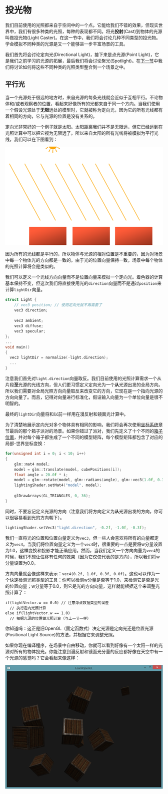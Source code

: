 # 投光物

我们目前使用的光照都来自于空间中的一个点。它能给我们不错的效果，但现实世界中，我们有很多种类的光照，每种的表现都不同。将光**投射**(Cast)到物体的光源叫做投光物(Light Caster)。在这一节中，我们将会讨论几种不同类型的投光物。学会模拟不同种类的光源是又一个能够进一步丰富场景的工具。

我们首先将会讨论定向光(Directional Light)，接下来是点光源(Point Light)，它是我们之前学习的光源的拓展，最后我们将会讨论聚光(Spotlight)。在[下一节](https://learnopengl-cn.github.io/02%20Lighting/06%20Multiple%20lights/)中我们将讨论如何将这些不同种类的光照类型整合到一个场景之中。

## 平行光

当一个光源处于很远的地方时，来自光源的每条光线就会近似于互相平行。不论物体和/或者观察者的位置，看起来好像所有的光都来自于同一个方向。当我们使用一个假设光源处于**无限**远处的模型时，它就被称为定向光，因为它的所有光线都有着相同的方向，它与光源的位置是没有关系的。

定向光非常好的一个例子就是太阳。太阳距离我们并不是无限远，但它已经远到在光照计算中可以把它视为无限远了。所以来自太阳的所有光线将被模拟为平行光线，我们可以在下图看到：

![light_casters_directional](../../../resource/计算机图形学/light_casters_directional.png)


因为所有的光线都是平行的，所以物体与光源的相对位置是不重要的，因为对场景中每一个物体光的方向都是一致的。由于光的位置向量保持一致，场景中每个物体的光照计算将会是类似的。

我们可以定义一个光线方向向量而不是位置向量来模拟一个定向光。着色器的计算基本保持不变，但这次我们将直接使用光的`direction`向量而不是通过`position`来计算`lightDir`向量。

```c++
struct Light {
    // vec3 position; // 使用定向光就不再需要了
    vec3 direction;

    vec3 ambient;
    vec3 diffuse;
    vec3 specular;
};
...
void main()
{
  vec3 lightDir = normalize(-light.direction);
  ...
}
```

注意我们首先对`light.direction`向量取反。我们目前使用的光照计算需求一个从片段**至**光源的光线方向，但人们更习惯定义定向光为一个**从**光源出发的全局方向。所以我们需要对全局光照方向向量取反来改变它的方向，它现在是一个指向光源的方向向量了。而且，记得对向量进行标准化，假设输入向量为一个单位向量是很不明智的。

最终的`lightDir`向量将和以前一样用在漫反射和镜面光计算中。

为了清楚地展示定向光对多个物体具有相同的影响，我们将会再次使用[坐标系统](https://learnopengl-cn.github.io/01%20Getting%20started/08%20Coordinate%20Systems/)章节最后的那个箱子派对的场景。如果你错过了派对，我们先定义了十个不同的[箱子位置](https://learnopengl.com/code_viewer.php?code=lighting/light_casters_container_positions)，并对每个箱子都生成了一个不同的模型矩阵，每个模型矩阵都包含了对应的局部-世界坐标变换：

```c++
for(unsigned int i = 0; i < 10; i++)
{
    glm::mat4 model;
    model = glm::translate(model, cubePositions[i]);
    float angle = 20.0f * i;
    model = glm::rotate(model, glm::radians(angle), glm::vec3(1.0f, 0.3f, 0.5f));
    lightingShader.setMat4("model", model);

    glDrawArrays(GL_TRIANGLES, 0, 36);
}
```

同时，不要忘记定义光源的方向（注意我们将方向定义为**从**光源出发的方向，你可以很容易看到光的方向朝下）。

```c++
lightingShader.setVec3("light.direction", -0.2f, -1.0f, -0.3f);
```


我们一直将光的位置和位置向量定义为`vec3`，但一些人会喜欢将所有的向量都定义为`vec4`。当我们将位置向量定义为一个`vec4`时，很重要的一点是要将w分量设置为1.0，这样变换和投影才能正确应用。然而，当我们定义一个方向向量为`vec4`的时候，我们不想让位移有任何的效果（因为它仅仅代表的是方向），所以我们将w分量设置为0.0。

方向向量就会像这样来表示：`vec4(0.2f, 1.0f, 0.3f, 0.0f)`。这也可以作为一个快速检测光照类型的工具：你可以检测w分量是否等于1.0，来检测它是否是光的位置向量；w分量等于0.0，则它是光的方向向量，这样就能根据这个来调整光照计算了：

```
if(lightVector.w == 0.0) // 注意浮点数据类型的误差
  // 执行定向光照计算
else if(lightVector.w == 1.0)
  // 根据光源的位置做光照计算（与上一节一样）
```

你知道吗：这正是旧OpenGL（固定函数式）决定光源是定向光还是位置光源(Positional Light Source)的方法，并根据它来调整光照。

如果你现在编译程序，在场景中自由移动，你就可以看到好像有一个太阳一样的光源对所有的物体投光。你能注意到漫反射和镜面光分量的反应都好像在天空中有一个光源的感觉吗？它会看起来像这样：

![light_casters_directional_light](../../../resource/计算机图形学/light_casters_directional_light.png)

